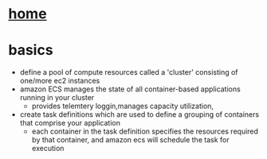 # [home](https://aws.amazon.com/ecs/)

# basics
  - define a pool of compute resources called a 'cluster' consisting of one/more ec2 instances
  - amazon ECS manages the state of all container-based applications running in your cluster
    - provides telemtery loggin,manages capacity utilization,
  - create task definitions which are used to define a grouping of containers that comprise your application
    - each container in the task definition specifies the resources required by that container, and amazon ecs will schedule the task for execution
